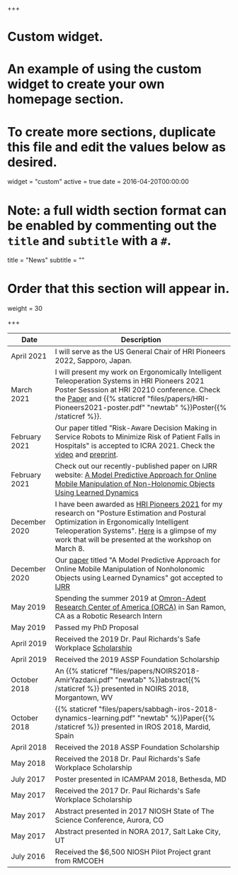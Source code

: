 +++
# Custom widget.
# An example of using the custom widget to create your own homepage section.
# To create more sections, duplicate this file and edit the values below as desired.
widget = "custom"
active = true
date = 2016-04-20T00:00:00

# Note: a full width section format can be enabled by commenting out the `title` and `subtitle` with a `#`.
title = "News"
subtitle = ""

# Order that this section will appear in.
weight = 30

+++

| Date                            | Description                    |
| --------------------------------| ------------------------------ |
| April 2021 | I will serve as the US General Chair of HRI Pioneers 2022, Sapporo, Japan.
| March 2021 | I will present my work on Ergonomically Intelligent Teleoperation Systems in HRI Pioneers 2021 Poster Sesssion at HRI 20210 conference. Check the [Paper](https://dl.acm.org/doi/pdf/10.1145/3434074.3446350) and {{% staticref "files/papers/HRI-Pioneers2021-poster.pdf" "newtab" %}}Poster{{% /staticref %}}.
| February 2021 | Our paper titled "Risk-Aware Decision Making in Service Robots to Minimize Risk of Patient Falls in Hospitals" is accepted to ICRA 2021. Check the [video](https://youtu.be/WmYb1sxsIjg) and [preprint](https://arxiv.org/abs/2010.08124).
| February 2021 | Check out our recently-published paper on IJRR website: [A Model Predictive Approach for Online Mobile Manipulation of Non-Holonomic Objects Using Learned Dynamics](https://journals.sagepub.com/doi/full/10.1177/0278364921992793)
|   December 2020   |I have been awarded as [HRI Pioneers 2021](http://www.hripioneers.info/hri21/) for my research on "Posture Estimation and Postural Optimization in Ergonomically Intelligent Teleoperation Systems". [Here](https://youtu.be/U1wPbWLtWhk) is a glimpse of my work that will be presented at the workshop on March 8.
|   December 2020   |Our [paper](https://journals.sagepub.com/doi/full/10.1177/0278364921992793) titled "A Model Predictive Approach for Online Mobile Manipulation of Nonholonomic Objects using Learned Dynamics" got accepted to [IJRR](https://journals.sagepub.com/home/ijr)|
|   May 2019      |Spending the summer 2019 at [Omron-Adept Research Center of America (ORCA)](https://www.adept.com/) in San Ramon, CA as a Robotic Research Intern
|   May 2019      |Passed my PhD Proposal
|   April 2019      |Received the 2019 Dr. Paul Richards's Safe Workplace [Scholarship](https://ergo.mech.utah.edu/2019/04/18/2019-paul-s-richards-wcf-safe-workplace-scholarship/)
|   April 2019      |Received the 2019 ASSP Foundation Scholarship
|   October 2018|An {{% staticref "files/papers/NOIRS2018-AmirYazdani.pdf" "newtab" %}}abstract{{% /staticref %}} presented in NOIRS 2018, Morgantown, WV|
|   October 2018                       |{{% staticref "files/papers/sabbagh-iros-2018-dynamics-learning.pdf" "newtab" %}}Paper{{% /staticref %}} presented in IROS 2018, Mardid, Spain|
|   April 2018      |Received the 2018 ASSP Foundation Scholarship|
|   May 2018     |Received the 2018 Dr. Paul Richards's Safe Workplace Scholarship|
|   July 2017     |Poster presented in  ICAMPAM 2018, Bethesda, MD|
|   May 2017     |Received the 2017 Dr. Paul Richards's Safe Workplace Scholarship|
|   May 2017     |Abstract presented in 2017 NIOSH State of The Science Conference, Aurora, CO|
|   May 2017     |Abstract presented in NORA 2017, Salt Lake City, UT|
|   July 2016     |Received the $6,500 NIOSH Pilot Project grant from RMCOEH|

